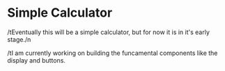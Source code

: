 <h1>Simple Calculator</h1>
<p>/tEventually this will be a simple calculator, but for now it is in it's early stage./n</p>
<p>/tI am currently working on building the funcamental components like the display and buttons.</p>